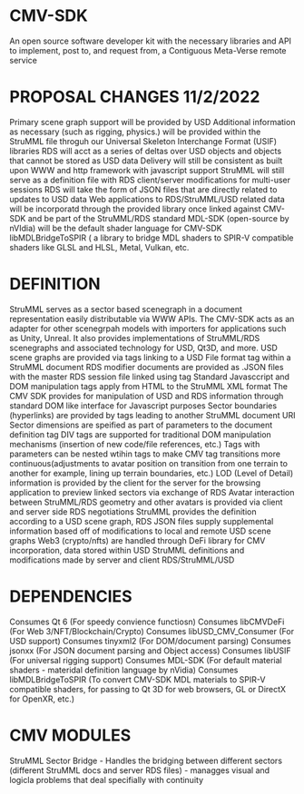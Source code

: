 # CMV-SDK
An open source software developer kit with the necessary libraries and API to implement, post to, and request from, a Contiguous Meta-Verse remote service


PROPOSAL CHANGES 11/2/2022
================
Primary scene graph support will be provided by USD
Additional information as necessary (such as rigging, physics.) will be provided within the StruMML file throguh our Universal Skeleton Interchange Format (USIF) libraries
RDS will acct as a series of deltas over USD objects and objects that cannot be stored as USD data
Delivery will still be consistent as built upon WWW and http framework with javascript support
StruMML will still serve as a definition file with RDS client/server modifications for multi-user sessions
RDS will take the form of JSON files that are directly related to updates to USD data
Web applications to RDS/StruMML/USD related data will be incorporatd through the provided library once linked against CMV-SDK and 
	be part of the StruMML/RDS standard
MDL-SDK (open-source by nVIdia) will be the default shader language for CMV-SDK
libMDLBridgeToSPIR ( a library to bridge MDL shaders to SPIR-V compatible shaders like GLSL and HLSL, Metal, Vulkan, etc. 

DEFINITION
==========
StruMML serves as a sector based scenegraph in a document representation easily distributable via WWW APIs. The CMV-SDK acts as an adapter for other scenegrpah models
	with importers for applications such as Unity, Unreal. It also provides implementations of StruMML/RDS scenegraphs and associated technology for USD, Qt3D, and more.
USD scene graphs are provided via <USD SRC> tags linking to a USD File format tag within a StruMML document
RDS modifier documents are provided as .JSON files with the master RDS session file linked using <RDS SRC> tag
Standard Javasccript and DOM manipulation tags apply from HTML to the StruMML XML format
The CMV SDK provides for manipulation of USD and RDS information through standard DOM like interface for Javascript purposes
Sector boundaries (hyperlinks) are provided by <SECTOR SRC> tags leading to another StruMML document URI
Sector dimensions are speified as part of parameters to the document definition tag <DOC DEFINTION>
DIV tags are supported for traditional DOM manipulation mechanisms (insertion of new code/file references, etc.)
<ADJUST> Tags with parameters can be nested wtihin <SECTOR SRC> tags to make CMV tag transitions more continuous(adjustments to avatar position on transition from one terrain to another for example, lining up terrain boundaries, etc.)
LOD (Level of Detail) information is provided by the client for the server for the browsing application to preview linked sectors via exchange of RDS
Avatar interaction between StruMML/RDS geometry and other avatars is provided via client and server side RDS negotiations
StruMML provides the definition according to a USD scene graph, RDS JSON files supply supplemental information based off of modifications to local and remote USD scene graphs
Web3 (crypto/nfts) are handled through DeFi library for CMV incorporation, data stored within USD StruMML definitions and modifications made by server and client RDS/StruMML/USD



DEPENDENCIES
============
Consumes Qt 6 (For speedy convience functiosn)
Consumes libCMVDeFi (For Web 3/NFT/Blockchain/Crypto)
Consumes libUSD_CMV_Consumer (For USD support)
Consumes tinyxml2 (For DOM/document parsing)
Consumes jsonxx (For JSON document parsing and Object access)
Consumes libUSIF (For universal rigging support)
Consumes MDL-SDK (For default material shaders - materidal definition language by nVidia)
Consumes libMDLBridgeToSPIR (To convert CMV-SDK MDL materials to SPIR-V compatible shaders, for passing 
		to Qt 3D for web browsers, GL or DirectX for OpenXR, etc.)


CMV MODULES
===========
StruMML Sector Bridge - Handles the bridging between different sectors (different StruMML docs and server RDS files)
		- managges visual and logicla problems that deal specifially with continuity